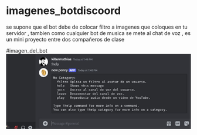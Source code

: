 # imagenes_botdiscoord
se supone que el bot debe de colocar filtro a imagenes que coloques en tu servidor , tambien como cualquier bot de musica se mete al chat de voz , es un mini proyecto entre dos compañeros de clase 


#imagen_del_bot
![Alt Text](https://github.com/MathiasEsCool123/imagenes_botdiscoord/blob/main/imagen%20del%20bot.jpg)
